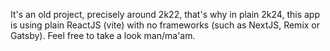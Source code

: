 It's an old project, precisely around 2k22, that's why in plain 2k24, this app is using plain ReactJS (vite) with no frameworks (such as NextJS, Remix or Gatsby). Feel free to take a look man/ma'am.
